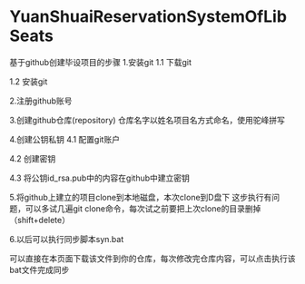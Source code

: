 # YuanShuaiReservationSystemOfLibSeats
基于github创建毕设项目的步骤
1.安装git
1.1 下载git

1.2 安装git

2.注册github账号

3.创建github仓库(repository)
仓库名字以姓名项目名方式命名，使用驼峰拼写

4.创建公钥私钥
4.1 配置git账户

4.2 创建密钥

4.3 将公钥id_rsa.pub中的内容在github中建立密钥

5.将github上建立的项目clone到本地磁盘，本次clone到D盘下
这步执行有问题，可以多试几遍git clone命令，每次试之前要把上次clone的目录删掉（shift+delete）

6.以后可以执行同步脚本syn.bat

可以直接在本页面下载该文件到你的仓库，每次修改完仓库内容，可以点击执行该bat文件完成同步